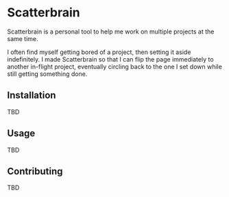 # Scatterbrain
Scatterbrain is a personal tool to help me work on multiple projects at the same time.

I often find myself getting bored of a project, then setting it aside indefinitely. I made Scatterbrain so that I can flip the page immediately to another in-flight project, eventually circling back to the one I set down while still getting something done.

## Installation
TBD

## Usage
TBD

## Contributing
TBD